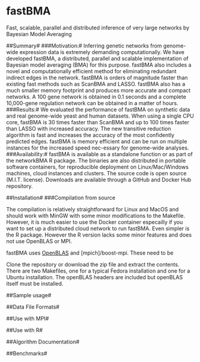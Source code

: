 # fastBMA
Fast, scalable, parallel and distributed inference of very large networks by Bayesian Model Averaging

##Summary#
###Motivation:#
Inferring genetic networks from genome-wide expression data is extremely demanding computationally. We have developed fastBMA, a distributed, parallel and scalable implementation of Bayesian model averaging (BMA) for this purpose. fastBMA also includes a novel and computationally efficient method for eliminating redundant indirect edges in the network. fastBMA is orders of magnitude faster than existing fast methods such as ScanBMA and LASSO. fastBMA also has a much smaller memory footprint and produces more accurate and compact networks. A 100 gene network is obtained in 0.1 seconds and a complete 10,000-gene regulation network can be obtained in a matter of hours. 
###Results:#
We evaluated the performance of fastBMA on synthetic data and real genome-wide yeast and human datasets. When using a single CPU core, fastBMA is 30 times faster than ScanBMA and up to 100 times faster than LASSO with increased accuracy. The new transitive reduction algorithm is fast and increases the accuracy of the most confidently predicted edges. fastBMA is memory efficient and can be run on multiple instances for the increased speed nec-essary for genome-wide analyses.
###Availability:#
fastBMA is available as a standalone function or as part of the networkBMA R package. The binaries are also distributed in portable software containers, for reproducible deployment on Linux/Mac/Windows machines, cloud instances and clusters. The source code is open source (M.I.T. license). Downloads are available through a GitHub and Docker Hub repository. 

##Installation#
###Compilation from source

The compilation is relatively straightforward for Linux and MacOS and should work with MinGW with some minor modifications to the Makefile. However, it is much easier to use the Docker container especailly if you want to set up a distributed cloud network to run fastBMA.  Even simpler is the R package. However the R version lacks some minor features and does not use OpenBLAS or MPI.

fastBMA uses [OpenBLAS](http://www.openblas.net/) and [mpich]/boost-mpi. These need to be

Clone the repository or download the zip file and extract the contents. There are two Makefiles, one for a typical Fedora installation and one for a Ubuntu installation. The openBLAS headers are included but openBLAS itself must be installed. 

##Sample usage#

##Data File Formats#

##Use with MPI#

##Use with R#

##Algorithm Documentation#

##Benchmarks#
